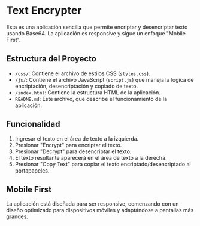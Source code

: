 # Text Encrypter

Esta es una aplicación sencilla que permite encriptar y desencriptar texto usando Base64. La aplicación es responsive y sigue un enfoque "Mobile First".

## Estructura del Proyecto

- `/css/`: Contiene el archivo de estilos CSS (`styles.css`).
- `/js/`: Contiene el archivo JavaScript (`script.js`) que maneja la lógica de encriptación, desencriptación y copiado de texto.
- `/index.html`: Contiene la estructura HTML de la aplicación.
- `README.md`: Este archivo, que describe el funcionamiento de la aplicación.

## Funcionalidad

1. Ingresar el texto en el área de texto a la izquierda.
2. Presionar "Encrypt" para encriptar el texto.
3. Presionar "Decrypt" para desencriptar el texto.
4. El texto resultante aparecerá en el área de texto a la derecha.
5. Presionar "Copy Text" para copiar el texto encriptado/desencriptado al portapapeles.

## Mobile First

La aplicación está diseñada para ser responsive, comenzando con un diseño optimizado para dispositivos móviles y adaptándose a pantallas más grandes.

